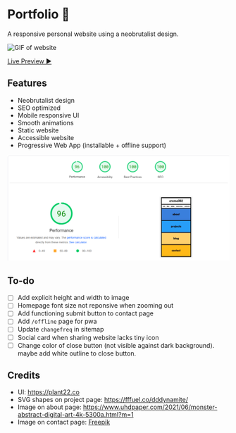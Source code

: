 # Portfolio 💛

A responsive personal website using a neobrutalist design.

![GIF of website](website.gif)

[Live Preview ▶](https://creme332.vercel.app/)

## Features
- Neobrutalist design
- SEO optimized
- Mobile responsive UI
- Smooth animations
- Static website
- Accessible website
- Progressive Web App (installable + offline support)

![Lighthouse report](lighthouse.png)

## To-do
- [ ] Add explicit height and width to image
- [ ] Homepage font size not reponsive when zooming out
- [ ] Add functioning submit button to contact page
- [ ] Add `/offline` page for pwa
- [ ] Update `changefreq` in sitemap
- [ ] Social card when sharing website lacks tiny icon
- [ ] Change color of close button (not visible against dark background). maybe add white outline to close button.

## Credits
- UI: https://plant22.co
- SVG shapes on project page: https://fffuel.co/dddynamite/
- Image on about page: https://www.uhdpaper.com/2021/06/monster-abstract-digital-art-4k-5300a.html?m=1
- Image on contact page: [Freepik](https://www.freepik.com/premium-vector/colorful-geometric-background-modern-abstract-background-with-geometric-shapes-lines_31713840.htm)
